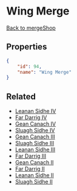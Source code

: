 # Wing Merge

<no description available>

[Back to mergeShop](../merge-shops.md)

## Properties

```json
{
    "id": 94,
    "name": "Wing Merge"
}
```

## Related

- [Leanan Sidhe IV](../items/5830-leanan-sidhe-iv.md)
- [Far Darrig IV](../items/5834-far-darrig-iv.md)
- [Gean Canach IV](../items/5838-gean-canach-iv.md)
- [Sluagh Sidhe IV](../items/5842-sluagh-sidhe-iv.md)
- [Gean Canach III](../items/5837-gean-canach-iii.md)
- [Sluagh Sidhe III](../items/5841-sluagh-sidhe-iii.md)
- [Leanan Sidhe III](../items/5829-leanan-sidhe-iii.md)
- [Far Darrig III](../items/5833-far-darrig-iii.md)
- [Gean Canach II](../items/5836-gean-canach-ii.md)
- [Far Darrig II](../items/5832-far-darrig-ii.md)
- [Leanan Sidhe II](../items/5828-leanan-sidhe-ii.md)
- [Sluagh Sidhe II](../items/5840-sluagh-sidhe-ii.md)

